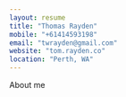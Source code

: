 ```yaml
---
layout: resume
title: "Thomas Rayden"
mobile: "+61414593198"
email: "twrayden@gmail.com"
website: "tom.rayden.co"
location: "Perth, WA"
---
```


About me
